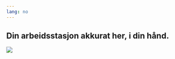 ```yaml
---
lang: no
---
```





<h2>Din arbeidsstasjon akkurat her, i din hånd.</h2>

<img src="Images/earth.png" />




